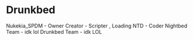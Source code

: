# Drunkbed
Nukekia_SPDM - Owner
Creator - Scripter , Loading
NTD - Coder
Nightbed Team - idk lol
Drunkbed Team - idk LOL
